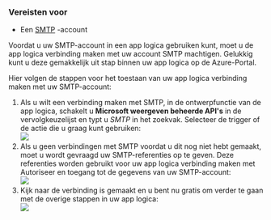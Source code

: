 ### <a name="prerequisites"></a>Vereisten voor

- Een [SMTP](https://wikipedia.org/wiki/Simple_Mail_Transfer_Protocol) -account  


Voordat u uw SMTP-account in een app logica gebruiken kunt, moet u de app logica verbinding maken met uw account SMTP machtigen. Gelukkig kunt u deze gemakkelijk uit stap binnen uw app logica op de Azure-Portal.  

Hier volgen de stappen voor het toestaan van uw app logica verbinding maken met uw SMTP-account:  
1. Als u wilt een verbinding maken met SMTP, in de ontwerpfunctie van de app logica, schakelt u **Microsoft weergeven beheerde API's** in de vervolgkeuzelijst en typt u *SMTP* in het zoekvak. Selecteer de trigger of de actie die u graag kunt gebruiken:  
![](./media/connectors-create-api-smtp/smtp-1.png)  
2. Als u geen verbindingen met SMTP voordat u dit nog niet hebt gemaakt, moet u wordt gevraagd uw SMTP-referenties op te geven. Deze referenties worden gebruikt voor uw app logica verbinding maken met Autoriseer en toegang tot de gegevens van uw SMTP-account:  
![](./media/connectors-create-api-smtp/smtp-2.png)  
3. Kijk naar de verbinding is gemaakt en u bent nu gratis om verder te gaan met de overige stappen in uw app logica:  
 ![](./media/connectors-create-api-smtp/smtp-3.png)  

